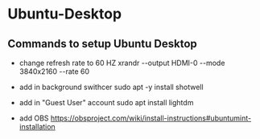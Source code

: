 # Ubuntu-Desktop

## Commands to setup Ubuntu Desktop

- change refresh rate to 60 HZ
xrandr --output HDMI-0 --mode 3840x2160 --rate 60

- add in background swithcer
sudo apt -y install shotwell

- add in "Guest User" account
sudo apt install lightdm

- add OBS
https://obsproject.com/wiki/install-instructions#ubuntumint-installation
